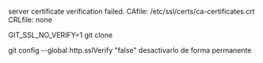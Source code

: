 server certificate verification failed. CAfile: /etc/ssl/certs/ca-certificates.crt CRLfile: none

GIT_SSL_NO_VERIFY=1 git clone 


git config --global http.sslVerify "false"
desactivarlo de forma permanente

